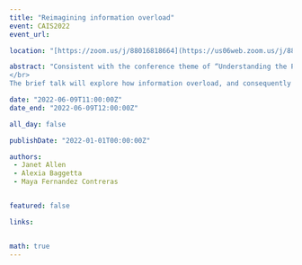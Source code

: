 ```yaml
---
title: "Reimagining information overload"
event: CAIS2022
event_url: 

location: "[https://zoom.us/j/88016818664](https://us06web.zoom.us/j/88016818664?wd=bWlEMk1oZ3FyWTVFNXZISUh4dlZJdz09)"

abstract: "Consistent with the conference theme of “Understanding the Past and Building the Future,” the COVID-19 pandemic offers a lens for reimagining the discipline’s conceptual understanding of information overload. Usually framed as a psychological, cognitive, or emotional phenomenon, research emphasizes individual coping strategies, information seeking, decision-making, and productivity (Bawden and Robinson 2009, 183-5; Eppler and Mengis 2004, 330-4; Savolainen 2007, 614-5). However, greater attention could be given to the social and relational aspects of information overload. Emerging research is starting to address these effects specific to undergraduates’ experience of overload throughout the ongoing COVID-19 pandemic (Cao et al. 2020, 3; Chang et al. 2020, 2-3; Händel et al. 2020, 8; Lui et al. 2021, 2-5). Using results from a recent survey of undergraduates at Western University, the proposed lightning talk will present potential directions for exploring the social and relational elements of pandemic-related overload.
</br>
The brief talk will explore how information overload, and consequently the strategies we use to mitigate it, may impact socially constructed perceptions of self, others, and our relative safety in the world (Chatman 1996, 203-4; McKenzie 2003, 20-21, 37). Interpreting the ever-changing glut of information will necessarily impact how we navigate COVID-19-related risks, policies, and information sharing within our relationships with others as well as with our social, cultural, and political bodies and institutions. Relational dynamics such as trust, authority, affinity, belonging, and respect will be explored. While public health policy has dictated some limits regarding in-person social interactions with others throughout the pandemic, the effect of COVID-19-related information sharing on the quality of those interactions is an exciting area for expanding the LIS discourse regarding information overload."

date: "2022-06-09T11:00:00Z"
date_end: "2022-06-09T12:00:00Z"

all_day: false

publishDate: "2022-01-01T00:00:00Z"

authors:
 - Janet Allen
 - Alexia Baggetta 
 - Maya Fernandez Contreras 


featured: false

links:


math: true
---
```


